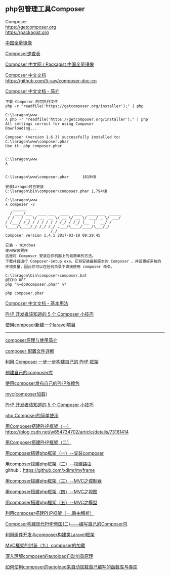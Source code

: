 
php包管理工具Composer
---
Composer  
https://getcomposer.org  
https://packagist.org  

[中国全量镜像](https://pkg.phpcomposer.com/)  

[Composer速查表](https://nai8.me/composer/index.html)  


[Composer 中文网 / Packagist 中国全量镜像](https://www.phpcomposer.com/)  

[Composer 中文文档](http://docs.phpcomposer.com/00-intro.html)  
https://github.com/5-say/composer-doc-cn  

[Composer  中文文档 - 简介](http://docs.phpcomposer.com/00-intro.html)  

```
下载 Composer 的可执行文件
php -r "readfile('https://getcomposer.org/installer');" | php

C:\laragon\www
λ php -r "readfile('https://getcomposer.org/installer');" | php
All settings correct for using Composer
Downloading...

Composer (version 1.6.3) successfully installed to: C:\laragon\www\composer.phar
Use it: php composer.phar


C:\laragon\www
λ


C:\laragon\www\composer.phar      1819KB

安装Laragon时已安装
C:\laragon\bin\composer\composer.phar 1,794KB

C:\laragon\www  
λ composer -v   
   ______                                           
  / ____/___  ____ ___  ____  ____  ________  _____ 
 / /   / __ \/ __ `__ \/ __ \/ __ \/ ___/ _ \/ ___/ 
/ /___/ /_/ / / / / / / /_/ / /_/ (__  )  __/ /     
\____/\____/_/ /_/ /_/ .___/\____/____/\___/_/      
                    /_/                             
Composer version 1.4.1 2017-03-10 09:29:45          

安装 - Windows
使用安装程序
这是将 Composer 安装在你机器上的最简单的方法。
下载并且运行 Composer-Setup.exe，它将安装最新版本的 Composer ，并设置好系统的环境变量，因此你可以在任何目录下直接使用 composer 命令。

C:\laragon\bin\composer\composer.bat
@ECHO OFF
php "%~dp0composer.phar" %*

php composer.phar
```

[Composer  中文文档 - 基本用法](http://docs.phpcomposer.com/01-basic-usage.html)  

[PHP 开发者该知道的 5 个 Composer 小技巧](https://www.phpcomposer.com/5-features-to-know-about-composer-php/)  

[使用composer新建一个laravel项目](https://blog.csdn.net/qiqiaiairen/article/details/51233703)  

--------

[composer原理与使用简介](https://blog.csdn.net/xhjcehust/article/details/52832076)  

[composer 配置文件详解](https://blog.csdn.net/ghostyusheng/article/details/56488976)  

[利用 Composer 一步一步构建自己的 PHP 框架](https://blog.csdn.net/luyaran/article/details/53836486)  

[创建自己的composer库](https://blog.csdn.net/advance100/article/details/78431045)  

[使用composer发布自己的PHP依赖包](https://blog.csdn.net/bo19881224/article/details/52812986)  

[mvc(composer加载)](https://blog.csdn.net/likaibk/article/details/52734529)  

[PHP 开发者该知道的 5 个 Composer 小技巧](https://blog.csdn.net/gelcaas/article/details/70510250)  

[php Composer的简单使用](https://blog.csdn.net/zgahlibin/article/details/54667847)  

[用Composer搭建PHP框架（一）](https://blog.csdn.net/luyaran/article/details/53836486)  
https://blog.csdn.net/w654734702/article/details/73161414  

[用Composer搭建PHP框架（二）](https://blog.csdn.net/w654734702/article/details/73162238)  

[用composer搭建php框架（一）--安装composer](https://blog.csdn.net/sinat_27719433/article/details/77163936)  

[用composer搭建php框架（二）--搭建路由](https://blog.csdn.net/sinat_27719433/article/details/77164562)  
github：https://github.com/xdlmr/myframe  

[用composer搭建php框架（三）--MVC之控制器](https://blog.csdn.net/sinat_27719433/article/details/77248767)  

[用composer搭建php框架（四）--MVC之视图](https://blog.csdn.net/sinat_27719433/article/details/77252435)  

[用composer搭建php框架（五）--MVC之模型](https://blog.csdn.net/sinat_27719433/article/details/77253220)  

[利用composer搭建PHP框架（一.路由解析）](https://blog.csdn.net/mxdzchallpp/article/details/79219992)  

[Composer构建现代PHP帝国(二)——编写自己的Composer包](https://blog.csdn.net/github_36670459/article/details/53910790)  

[利用组件开发与composer构建类Laravel框架](https://blog.csdn.net/tdcqfyl/article/details/52278103)  

[MVC框架的封装（九）composer的加载](https://blog.csdn.net/lixianseng/article/details/52735999)  

[深入理解composer的autoload自动加载原理](https://blog.csdn.net/u012580566/article/details/53515938)  

[如何使用composer的autoload来自动加载自己编写的函数库与类库](https://blog.csdn.net/keyunq/article/details/54773292)  






